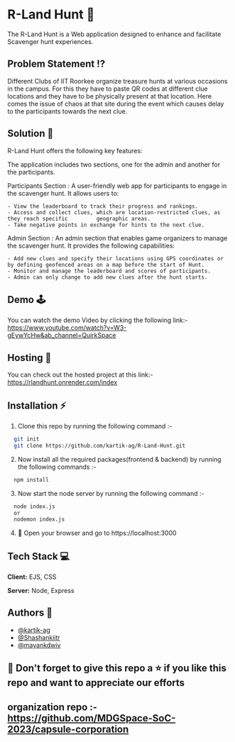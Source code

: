 
# R-Land Hunt 👏

The R-Land Hunt is a Web application designed to enhance and facilitate Scavenger hunt experiences. 

## Problem Statement ⁉️

Different Clubs  of  IIT Roorkee organize  treasure hunts at various occasions in the campus. For this they have to paste QR codes at different clue locations and they have to be physically present at that location. Here comes the issue of chaos at that site during the event which causes delay to the participants towards the next clue. 
 
## Solution 📑

R-Land Hunt offers the following key features:

The application includes two sections, one for the admin and another for the participants.

Participants Section : A user-friendly web app for participants to engage in the scavenger hunt. It allows users to:

    - View the leaderboard to track their progress and rankings.
    - Access and collect clues, which are location-restricted clues, as they reach specific         geographic areas.
    - Take negative points in exchange for hints to the next clue.

Admin Section : An admin section that enables game organizers to manage the scavenger hunt. It provides the following capabilities:

    - Add new clues and specify their locations using GPS coordinates or by defining geofenced areas on a map before the start of Hunt.
    - Monitor and manage the leaderboard and scores of participants.
    - Admin can only change to add new clues after the hunt starts.

## Demo 🕹️

You can watch the demo Video by clicking the following link:-
https://www.youtube.com/watch?v=W3-gEywYcHw&ab_channel=QuirkSpace

## Hosting 🏥

You can check out the hosted project at this link:-
https://rlandhunt.onrender.com/index

## Installation ⚡

1. Clone this repo by running the following command :-

```bash
  git init
  git clone https://github.com/kartik-ag/R-Land-Hunt.git
```

2. Now install all the required packages(frontend & backend) by running the following commands :-

```bash
  npm install
```

3. Now start the node server by running the following command :-

```bash
  node index.js
  or
  nodemon index.js
```

4. 🎉 Open your browser and go to https://localhost:3000


## Tech Stack 💻

**Client:** EJS, CSS

**Server:** Node, Express


## Authors 🕎

- [@kartik-ag](https://github.com/kartik-ag)
- [@Shashankiitr](https://github.com/Shashankiitr)
- [@mayankdwiv](https://github.com/mayankdwiv)


## 🤩 Don't forget to give this repo a ⭐ if you like this repo and want to appreciate our efforts

## organization repo :- https://github.com/MDGSpace-SoC-2023/capsule-corporation
